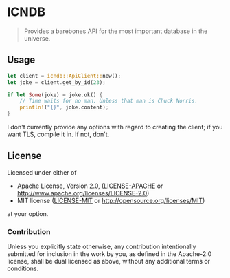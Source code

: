 # ICNDB

> Provides a barebones API for the most important database in the universe.

## Usage

```rust
let client = icndb::ApiClient::new();
let joke = client.get_by_id(23);

if let Some(joke) = joke.ok() {
    // Time waits for no man. Unless that man is Chuck Norris.
    println!("{}", joke.content);
}
```

I don't currently provide any options with regard to creating the client; if you want TLS, compile it in. If not, don't.

## License

Licensed under either of

* Apache License, Version 2.0, ([LICENSE-APACHE][apc] or http://www.apache.org/licenses/LICENSE-2.0)
* MIT license ([LICENSE-MIT][mit] or http://opensource.org/licenses/MIT)

at your option.

### Contribution

Unless you explicitly state otherwise, any contribution intentionally submitted for inclusion in the work by you, as defined in the Apache-2.0 license, shall be dual licensed as above, without any additional terms or conditions.

[apc]:https://github.com/archer884/icndb/blob/master/LICENSE-APACHE
[mit]:https://github.com/archer884/icndb/blob/master/LICENSE-MIT
